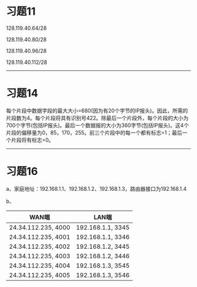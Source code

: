# 习题11 #
128.119.40.64/28

128.119.40.80/28

128.119.40.96/28 

128.119.40.112/28

----------
# 习题14 #
每个片段中数据字段的最大大小=680(因为有20个字节的IP报头)。因此，所需的片段数为4。每个片段将具有识别号422。除最后一个片段外，每个片段的大小为700个字节(包括IP报头)。最后一个数据报的大小为360字节(包括IP报头)。这4个片段的偏移量为0，85，170，255。前三个片段中的每一个都有标志=1；最后一个片段将有标志=0。

----------

# 习题16 #
a、家庭地址：192.168.1.1、192.168.1.2、192.168.1.3，路由器接口为192.168.1.4

b、

WAN端|LAN端
:--:|:--:
24.34.112.235, 4000|192.168.1.1, 3345
24.34.112.235, 4001|192.168.1.1, 3346
24.34.112.235, 4002|192.168.1.2, 3445
24.34.112.235, 4003|192.168.1.2, 3446
24.34.112.235, 4004|192.168.1.3, 3545
24.34.112.235, 4005|192.168.1.3, 3546


